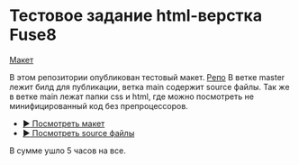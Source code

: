 # Тестовое задание html-верстка Fuse8

[Макет](https://www.figma.com/file/Y0dFw8C1JmVHCAnfPJRGutbg/Junior-UI-Dev---test-task?node-id=0%3A2)

В этом репозитории опубликован тестовый макет. [Репо](https://github.com/yaz47/testFuseTask)
В ветке master лежит билд для публикации, ветка main содержит source файлы.
Так же в ветке main лежат папки css и html, где можно посмотреть не минифицированный код без препроцессоров.

* [:arrow_forward: Посмотреть макет](https://yaz47.github.io/testFuseTask/)
* ️[:arrow_forward: Посмотреть source файлы](https://github.com/yaz47/testFuseTask/tree/main/source)

В сумме ушло 5 часов на все.
